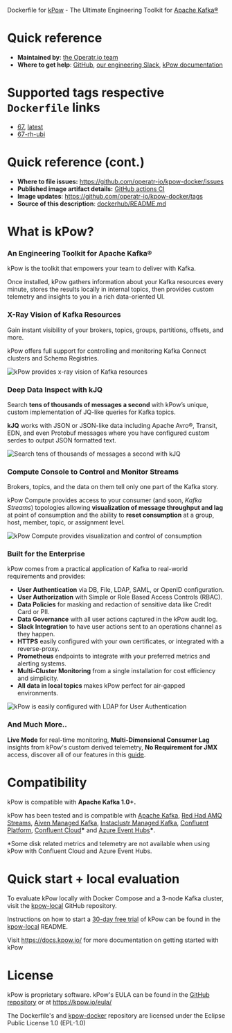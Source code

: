Dockerfile for [kPow](https://kpow.io) - The Ultimate Engineering Toolkit for [Apache Kafka®](https://kafka.apache.org/)

# Quick reference

* **Maintained by**: [the Operatr.io team](https://github.com/operatr-io/kpow-docker)
* **Where to get help**: [GitHub](https://github.com/operatr-io/kpow-docker), [our engineering Slack](https://join.slack.com/t/operatr-io/shared_invite/zt-dts4pbtt-flBE4695OrU3YW1fS5mFCw), [kPow documentation](http://docs.kpow.io/)

# Supported tags respective `Dockerfile` links

* [67](https://hub.docker.com/layers/140734411/operatr/kpow/67/images/sha256-619972c7e808fbf3237495a1144c366dfa19d4949c3c8087226191c199ff3c53?context=explore), [latest](https://hub.docker.com/layers/126256217/operatr/kpow/latest/images/sha256-619972c7e808fbf3237495a1144c366dfa19d4949c3c8087226191c199ff3c53?context=explore)
* [67-rh-ubi](https://hub.docker.com/layers/140735081/operatr/kpow/67-rh-ubi/images/sha256-0e40a27a314f3552960b37d58c34fa49df313307a831b7dc5443789d9791b78e?context=explore)

# Quick reference (cont.)

* **Where to file issues:** https://github.com/operatr-io/kpow-docker/issues
* **Published image artifact details:** [GitHub actions CI](https://github.com/operatr-io/kpow-docker/actions/workflows/build.yml)
* **Image updates**: https://github.com/operatr-io/kpow-docker/tags
* **Source of this description**: [dockerhub/README.md](https://github.com/operatr-io/kpow-docker/blob/main/dockerhub/README.md)

# What is kPow?

### An Engineering Toolkit for Apache Kafka®

kPow is the toolkit that empowers your team to deliver with Kafka.

Once installed, kPow gathers information about your Kafka resources every minute, stores the results locally in internal topics, then provides custom telemetry and insights to you in a rich data-oriented UI.

### X-Ray Vision of Kafka Resources

Gain instant visibility of your brokers, topics, groups, partitions, offsets, and more.

kPow offers full support for controlling and monitoring Kafka Connect clusters and Schema Registries.

![kPow provides x-ray vision of Kafka resources](https://i.imgur.com/diYoIuw.png)

### Deep Data Inspect with kJQ

Search **tens of thousands of messages a second** with kPow’s unique, custom implementation of JQ-like queries for Kafka topics. 

**kJQ** works with JSON or JSON-like data including Apache Avro®, Transit, EDN, and even Protobuf messages where you have configured custom serdes to output JSON formatted text.

![Search tens of thousands of messages a second with kJQ](https://i.imgur.com/fxkgFyl.png)

### Compute Console to Control and Monitor Streams

Brokers, topics, and the data on them tell only one part of the Kafka story.

kPow Compute provides access to your consumer \(and soon, _Kafka Streams_\) topologies allowing **visualization of message throughput and lag** at point of consumption and the ability to **reset consumption** at a group, host, member, topic, or assignment level.

![kPow Compute provides visualization and control of consumption](https://i.imgur.com/5eT9w60.png)

### Built for the Enterprise

kPow comes from a practical application of Kafka to real-world requirements and provides:

* **User Authentication** via DB, File, LDAP, SAML, or OpenID configuration.
* **User Authorization** with Simple or Role Based Access Controls \(RBAC\).
* **Data Policies** for masking and redaction of sensitive data like Credit Card or PII.
* **Data Governance** with all user actions captured in the kPow audit log.
* **Slack Integration** to have user actions sent to an operations channel as they happen.
* **HTTPS** easily configured with your own certificates, or integrated with a reverse-proxy.
* **Prometheus** endpoints to integrate with your preferred metrics and alerting systems.
* **Multi-Cluster Monitoring** from a single installation for cost efficiency and simplicity.
* **All data in local topics** makes kPow perfect for air-gapped environments.

![kPow is easily configured with LDAP for User Authentication](https://i.imgur.com/cLLxrgC.png)

### And Much More..

**Live Mode** for real-time monitoring, **Multi-Dimensional Consumer Lag** insights from kPow's custom derived telemetry, **No Requirement for JMX** access, discover all of our features in this [guide](https://docs.kpow.io).


# Compatibility

kPow is compatible with **Apache Kafka 1.0+.**

kPow has been tested and is compatible with [Apache Kafka](https://kafka.apache.org/), [Red Had AMQ Streams](https://www.redhat.com/en/resources/amq-streams-datasheet), [Aiven Managed Kafka](https://aiven.io/kafka), [Instaclustr Managed Kafka](https://www.instaclustr.com/products/managed-apache-kafka/), [Confluent Platform](https://www.confluent.io/product/confluent-platform), [Confluent Cloud](https://www.confluent.io/confluent-cloud)**\*** and [Azure Event Hubs](https://azure.microsoft.com/en-us/services/event-hubs/)**\***.

\*Some disk related metrics and telemetry are not available when using kPow with Confluent Cloud and Azure Event Hubs.

# Quick start + local evaluation

To evaluate kPow locally with Docker Compose and a 3-node Kafka cluster, visit the [kpow-local](https://github.com/operatr-io/kpow-local) GitHub repository.

Instructions on how to start a [30-day free trial](https://kpow.io/#trial) of kPow can be found in the [kpow-local](https://github.com/operatr-io/kpow-local) README.

Visit https://docs.kpow.io/ for more documentation on getting started with kPow

# License

kPow is proprietary software. kPow's EULA can be found in the [GitHub repository](https://github.com/operatr-io/kpow-docker/blob/main/resources/eula.txt) or at https://kpow.io/eula/

The Dockerfile's and [kpow-docker](https://github.com/operatr-io/kpow-docker) repository are licensed under the Eclipse Public License 1.0 (EPL-1.0)
